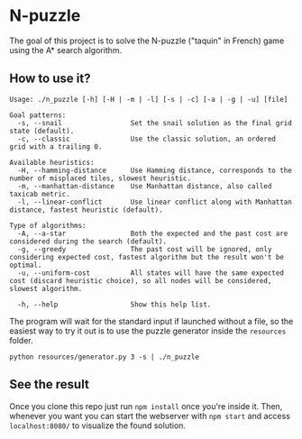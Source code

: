 # N-puzzle

The goal of this project is to solve the N-puzzle ("taquin" in French) game using the A* search algorithm.

## How to use it?

```
Usage: ./n_puzzle [-h] [-H | -m | -l] [-s | -c] [-a | -g | -u] [file]

Goal patterns:
  -s, --snail                 Set the snail solution as the final grid state (default).
  -c, --classic               Use the classic solution, an ordered grid with a trailing 0.

Available heuristics:
  -H, --hamming-distance      Use Hamming distance, corresponds to the number of misplaced tiles, slowest heuristic.
  -m, --manhattan-distance    Use Manhattan distance, also called taxicab metric.
  -l, --linear-conflict       Use linear conflict along with Manhattan distance, fastest heuristic (default).

Type of algorithms:
  -A, --a-star                Both the expected and the past cost are considered during the search (default).
  -g, --greedy                The past cost will be ignored, only considering expected cost, fastest algorithm but the result won't be optimal.
  -u, --uniform-cost          All states will have the same expected cost (discard heuristic choice), so all nodes will be considered, slowest algorithm.

  -h, --help                  Show this help list.
```

The program will wait for the standard input if launched without a file, so the easiest way to try it out is to use the puzzle generator inside the `resources` folder.

```
python resources/generator.py 3 -s | ./n_puzzle
```

## See the result

Once you clone this repo just run `npm install` once you're inside it.
Then, whenever you want you can start the webserver with `npm start` and access `localhost:8080/` to visualize the found solution.
